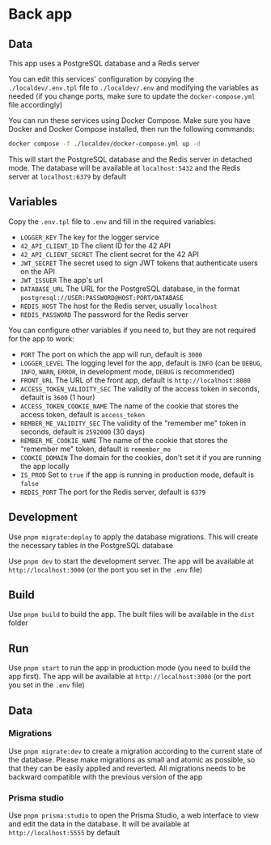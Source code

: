 # Back app

## Data

This app uses a PostgreSQL database and a Redis server

You can edit this services' configuration by copying the `./localdev/.env.tpl` file to `./localdev/.env` and modifying the variables as needed (if you change ports, make sure to update the `docker-compose.yml` file accordingly)

You can run these services using Docker Compose. Make sure you have Docker and Docker Compose installed, then run the following commands:

```bash
docker compose -f ./localdev/docker-compose.yml up -d
```

This will start the PostgreSQL database and the Redis server in detached mode. The database will be available at `localhost:5432` and the Redis server at `localhost:6379` by default

## Variables

Copy the `.env.tpl` file to `.env` and fill in the required variables:

-   `LOGGER_KEY` The key for the logger service
-   `42_API_CLIENT_ID` The client ID for the 42 API
-   `42_API_CLIENT_SECRET` The client secret for the 42 API
-   `JWT_SECRET` The secret used to sign JWT tokens that authenticate users on the API
-   `JWT_ISSUER` The app's url
-   `DATABASE_URL` The URL for the PostgreSQL database, in the format `postgresql://USER:PASSWORD@HOST:PORT/DATABASE`
-   `REDIS_HOST` The host for the Redis server, usually `localhost`
-   `REDIS_PASSWORD` The password for the Redis server

You can configure other variables if you need to, but they are not required for the app to work:

-   `PORT` The port on which the app will run, default is `3000`
-   `LOGGER_LEVEL` The logging level for the app, default is `INFO` (can be `DEBUG`, `INFO`, `WARN`, `ERROR`, in development mode, `DEBUG` is recommended)
-   `FRONT_URL` The URL of the front app, default is `http://localhost:8080`
-   `ACCESS_TOKEN_VALIDITY_SEC` The validity of the access token in seconds, default is `3600` (1 hour)
-   `ACCESS_TOKEN_COOKIE_NAME` The name of the cookie that stores the access token, default is `access_token`
-   `REMBER_ME_VALIDITY_SEC` The validity of the "remember me" token in seconds, default is `2592000` (30 days)
-   `REMBER_ME_COOKIE_NAME` The name of the cookie that stores the "remember me" token, default is `remember_me`
-   `COOKIE_DOMAIN` The domain for the cookies, don't set it if you are running the app locally
-   `IS_PROD` Set to `true` if the app is running in production mode, default is `false`
-   `REDIS_PORT` The port for the Redis server, default is `6379`

## Development

Use `pnpm migrate:deploy` to apply the database migrations. This will create the necessary tables in the PostgreSQL database

Use `pnpm dev` to start the development server. The app will be available at `http://localhost:3000` (or the port you set in the `.env` file)

## Build

Use `pnpm build` to build the app. The built files will be available in the `dist` folder

## Run

Use `pnpm start` to run the app in production mode (you need to build the app first). The app will be available at `http://localhost:3000` (or the port you set in the `.env` file)

## Data

### Migrations

Use `pnpm migrate:dev` to create a migration according to the current state of the database. Please make migrations as small and atomic as possible, so that they can be easily applied and reverted. All migrations needs to be backward compatible with the previous version of the app

### Prisma studio

Use `pnpm prisma:studio` to open the Prisma Studio, a web interface to view and edit the data in the database. It will be available at `http://localhost:5555` by default
